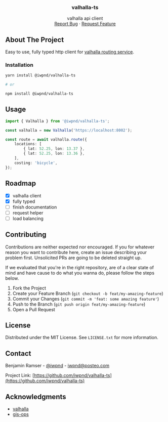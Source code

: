 <br />
<div align="center">
  <h3 align="center">valhalla-ts</h3>

  <p align="center">
    valhalla api client
    <br />
    <a href="https://github.com/ipwnd/valhalla-ts/issues">Report Bug</a>
    ·
    <a href="https://github.com/iwpnd/valhalla-ts/issues">Request Feature</a>
  </p>
</div>

## About The Project

Easy to use, fully typed http client for [valhalla routing service](https://github.com/valhalla/valhalla).

### Installation

```sh
yarn install @iwpnd/valhalla-ts

# or

npm install @iwpnd/valhalla-ts
```

## Usage

```typescript
import { Valhalla } from '@iwpnd/valhalla-ts';

const valhalla = new Valhalla('https://localhost:8002');

const route = await valhalla.route({
    locations: [
        { lat: 52.25, lon: 13.37 },
        { lat: 52.25, lon: 13.36 },
    ],
    costing: 'bicycle',
});
```

## Roadmap

-   [x] valhalla client
-   [x] fully typed
-   [ ] finish documentation
-   [ ] request helper
-   [ ] load balancing

## Contributing

Contributions are neither expected nor encouraged. If you for whatever
reason you want to contribute here, create an issue describing your problem first.
Unsolicited PRs are going to be deleted straight up.

If we evaluated that you're in the right repository,
are of a clear state of mind and have cause to do what you wanna do, please
follow the steps below.

1. Fork the Project
2. Create your Feature Branch (`git checkout -b feat/my-amazing-feature`)
3. Commit your Changes (`git commit -m 'feat: some amazing feature'`)
4. Push to the Branch (`git push origin feat/my-amazing-feature`)
5. Open a Pull Request

## License

Distributed under the MIT License. See `LICENSE.txt` for more information.

## Contact

Benjamin Ramser - [@iwpnd](https://twitter.com/iwpnd) - iwpnd@posteo.com

Project Link: [https://github.com/iwpnd/valhalla-ts](https://github.com/iwpnd/valhalla-ts)

## Acknowledgments

-   [valhalla](https://github.com/valhalla/valhalla)
-   [gis-ops](https://github.com/gis-ops/valhalla)
